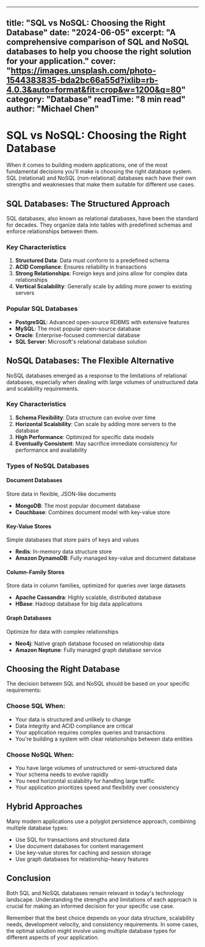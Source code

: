 
---
title: "SQL vs NoSQL: Choosing the Right Database"
date: "2024-06-05"
excerpt: "A comprehensive comparison of SQL and NoSQL databases to help you choose the right solution for your application."
cover: "https://images.unsplash.com/photo-1544383835-bda2bc66a55d?ixlib=rb-4.0.3&auto=format&fit=crop&w=1200&q=80"
category: "Database"
readTime: "8 min read"
author: "Michael Chen"
---

# SQL vs NoSQL: Choosing the Right Database

When it comes to building modern applications, one of the most fundamental decisions you'll make is choosing the right database system. SQL (relational) and NoSQL (non-relational) databases each have their own strengths and weaknesses that make them suitable for different use cases.

## SQL Databases: The Structured Approach

SQL databases, also known as relational databases, have been the standard for decades. They organize data into tables with predefined schemas and enforce relationships between them.

### Key Characteristics

1. **Structured Data**: Data must conform to a predefined schema
2. **ACID Compliance**: Ensures reliability in transactions
3. **Strong Relationships**: Foreign keys and joins allow for complex data relationships
4. **Vertical Scalability**: Generally scale by adding more power to existing servers

### Popular SQL Databases

- **PostgreSQL**: Advanced open-source RDBMS with extensive features
- **MySQL**: The most popular open-source database
- **Oracle**: Enterprise-focused commercial database
- **SQL Server**: Microsoft's relational database solution

## NoSQL Databases: The Flexible Alternative

NoSQL databases emerged as a response to the limitations of relational databases, especially when dealing with large volumes of unstructured data and scalability requirements.

### Key Characteristics

1. **Schema Flexibility**: Data structure can evolve over time
2. **Horizontal Scalability**: Can scale by adding more servers to the database
3. **High Performance**: Optimized for specific data models
4. **Eventually Consistent**: May sacrifice immediate consistency for performance and availability

### Types of NoSQL Databases

#### Document Databases
Store data in flexible, JSON-like documents
- **MongoDB**: The most popular document database
- **Couchbase**: Combines document model with key-value store

#### Key-Value Stores
Simple databases that store pairs of keys and values
- **Redis**: In-memory data structure store
- **Amazon DynamoDB**: Fully managed key-value and document database

#### Column-Family Stores
Store data in column families, optimized for queries over large datasets
- **Apache Cassandra**: Highly scalable, distributed database
- **HBase**: Hadoop database for big data applications

#### Graph Databases
Optimize for data with complex relationships
- **Neo4j**: Native graph database focused on relationship data
- **Amazon Neptune**: Fully managed graph database service

## Choosing the Right Database

The decision between SQL and NoSQL should be based on your specific requirements:

### Choose SQL When:

- Your data is structured and unlikely to change
- Data integrity and ACID compliance are critical
- Your application requires complex queries and transactions
- You're building a system with clear relationships between data entities

### Choose NoSQL When:

- You have large volumes of unstructured or semi-structured data
- Your schema needs to evolve rapidly
- You need horizontal scalability for handling large traffic
- Your application prioritizes speed and flexibility over consistency

## Hybrid Approaches

Many modern applications use a polyglot persistence approach, combining multiple database types:

- Use SQL for transactions and structured data
- Use document databases for content management
- Use key-value stores for caching and session storage
- Use graph databases for relationship-heavy features

## Conclusion

Both SQL and NoSQL databases remain relevant in today's technology landscape. Understanding the strengths and limitations of each approach is crucial for making an informed decision for your specific use case.

Remember that the best choice depends on your data structure, scalability needs, development velocity, and consistency requirements. In some cases, the optimal solution might involve using multiple database types for different aspects of your application.
